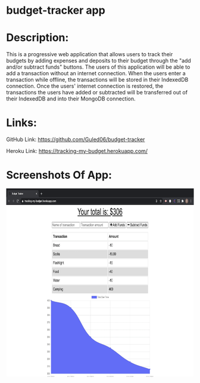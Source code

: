 # budget-tracker app

# Description:

This is a progressive web application that allows users to track their budgets by adding expenses and deposits to their budget through the "add and/or subtract funds" buttons. The users of this application will be able to add a transaction without an internet connection. When the users enter a transaction while offline, the transactions will be stored in their IndexedDB connection. Once the users' internet connection is restored, the transactions the users have added or subtracted will be transferred out of their IndexedDB and into their MongoDB connection.

# Links: 

GitHub Link: https://github.com/Guled06/budget-tracker

Heroku Link: https://tracking-my-budget.herokuapp.com/

# Screenshots Of App:

<img src="docs/budgetscreenshot.png" src="Screenshot of the Budget Tracker app">


